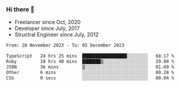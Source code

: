 ### Hi there 👋

- Freelancer since Oct, 2020
- Developer since July, 2017
- Structral Engineer since July, 2012

<!--START_SECTION:waka-->

```txt
From: 28 November 2023 - To: 05 December 2023

TypeScript   24 hrs 25 mins  █████████████████░░░░░░░░   68.17 %
Ruby         10 hrs 40 mins  ███████▒░░░░░░░░░░░░░░░░░   29.80 %
JSON         36 mins         ▒░░░░░░░░░░░░░░░░░░░░░░░░   01.69 %
Other        6 mins          ░░░░░░░░░░░░░░░░░░░░░░░░░   00.28 %
CSS          0 secs          ░░░░░░░░░░░░░░░░░░░░░░░░░   00.04 %
```

<!--END_SECTION:waka-->

